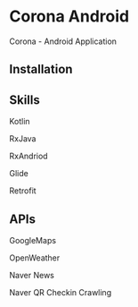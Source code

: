 # Corona Android

Corona - Android Application

## Installation

## Skills

Kotlin

RxJava

RxAndriod

Glide

Retrofit

## APIs

GoogleMaps

OpenWeather

Naver News

Naver QR Checkin Crawling